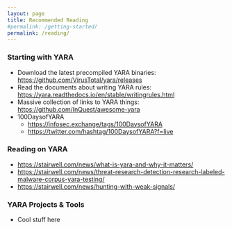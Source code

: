 ```yaml
---
layout: page
title: Recommended Reading
#permalink: /getting-started/
permalink: /reading/
---
```


### Starting with YARA

- Download the latest precompiled YARA binaries: <https://github.com/VirusTotal/yara/releases>
- Read the documents about writing YARA rules: <https://yara.readthedocs.io/en/stable/writingrules.html>
- Massive collection of links to YARA things: <https://github.com/InQuest/awesome-yara>
- 100DaysofYARA
    - <https://infosec.exchange/tags/100DaysofYARA>
    - <https://twitter.com/hashtag/100DaysofYARA?f=live>

### Reading on YARA

- <https://stairwell.com/news/what-is-yara-and-why-it-matters/>
- <https://stairwell.com/news/threat-research-detection-research-labeled-malware-corpus-yara-testing/>
- <https://stairwell.com/news/hunting-with-weak-signals/>

### YARA Projects & Tools

- Cool stuff here